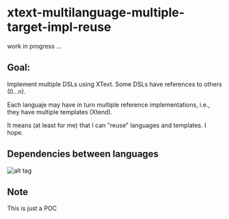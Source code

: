 xtext-multilanguage-multiple-target-impl-reuse
==============================================

work in progress ...


Goal:
-------------------------

Implement multiple DSLs using XText. Some DSLs have references to others (0...n).

Each languaje may have in turn multiple reference implementations, i.e., they have multiple templates (Xtend).

It means (at least for me) that I can "reuse" languages and templates. I hope.

Dependencies between languages
-------------------------

![alt tag](https://raw.github.com/jacruzca/xtext-multilanguage-multiple-target-impl-reuse/master/doc/dependencies_dsl.png)

Note
-------------------------

This is just a POC